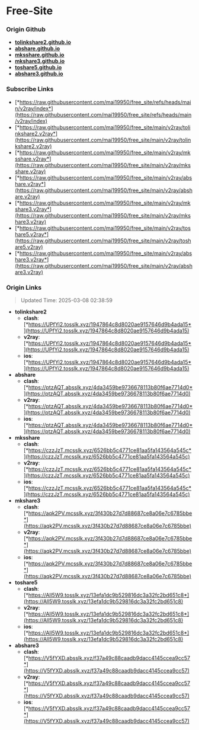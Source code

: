 # Free-Site

### Origin Github

- [**tolinkshare2.github.io**](https://github.com/tolinkshare2/tolinkshare2.github.io)
- [**abshare.github.io**](https://github.com/abshare/abshare.github.io)
- [**mksshare.github.io**](https://github.com/mksshare/mksshare.github.io)
- [**mkshare3.github.io**](https://github.com/mkshare3/mkshare3.github.io)
- [**toshare5.github.io**](https://github.com/toshare5/toshare5.github.io)
- [**abshare3.github.io**](https://github.com/abshare3/abshare3.github.io)

### Subscribe Links

- [*https://raw.githubusercontent.com/mai19950/free_site/refs/heads/main/v2ray/index*](https://raw.githubusercontent.com/mai19950/free_site/refs/heads/main/v2ray/index)
- [*https://raw.githubusercontent.com/mai19950/free_site/main/v2ray/tolinkshare2.v2ray*](https://raw.githubusercontent.com/mai19950/free_site/main/v2ray/tolinkshare2.v2ray)
- [*https://raw.githubusercontent.com/mai19950/free_site/main/v2ray/mksshare.v2ray*](https://raw.githubusercontent.com/mai19950/free_site/main/v2ray/mksshare.v2ray)
- [*https://raw.githubusercontent.com/mai19950/free_site/main/v2ray/abshare.v2ray*](https://raw.githubusercontent.com/mai19950/free_site/main/v2ray/abshare.v2ray)
- [*https://raw.githubusercontent.com/mai19950/free_site/main/v2ray/mkshare3.v2ray*](https://raw.githubusercontent.com/mai19950/free_site/main/v2ray/mkshare3.v2ray)
- [*https://raw.githubusercontent.com/mai19950/free_site/main/v2ray/toshare5.v2ray*](https://raw.githubusercontent.com/mai19950/free_site/main/v2ray/toshare5.v2ray)
- [*https://raw.githubusercontent.com/mai19950/free_site/main/v2ray/abshare3.v2ray*](https://raw.githubusercontent.com/mai19950/free_site/main/v2ray/abshare3.v2ray)

### Origin Links

> Updated Time: 2025-03-08 02:38:59

- **tolinkshare2**
  - **clash**: [*https://UPfYi2.tosslk.xyz/1947864c8d8020ae9157646d9b4ada15*](https://UPfYi2.tosslk.xyz/1947864c8d8020ae9157646d9b4ada15)
  - **v2ray**: [*https://UPfYi2.tosslk.xyz/1947864c8d8020ae9157646d9b4ada15*](https://UPfYi2.tosslk.xyz/1947864c8d8020ae9157646d9b4ada15)
  - **ios**: [*https://UPfYi2.tosslk.xyz/1947864c8d8020ae9157646d9b4ada15*](https://UPfYi2.tosslk.xyz/1947864c8d8020ae9157646d9b4ada15)
- **abshare**
  - **clash**: [*https://ptzAQT.absslk.xyz/4da3459be9736678113b80f6ae7714d0*](https://ptzAQT.absslk.xyz/4da3459be9736678113b80f6ae7714d0)
  - **v2ray**: [*https://ptzAQT.absslk.xyz/4da3459be9736678113b80f6ae7714d0*](https://ptzAQT.absslk.xyz/4da3459be9736678113b80f6ae7714d0)
  - **ios**: [*https://ptzAQT.absslk.xyz/4da3459be9736678113b80f6ae7714d0*](https://ptzAQT.absslk.xyz/4da3459be9736678113b80f6ae7714d0)
- **mksshare**
  - **clash**: [*https://czzJzT.mcsslk.xyz/6526bb5c4771ce81aa5fa143564a545c*](https://czzJzT.mcsslk.xyz/6526bb5c4771ce81aa5fa143564a545c)
  - **v2ray**: [*https://czzJzT.mcsslk.xyz/6526bb5c4771ce81aa5fa143564a545c*](https://czzJzT.mcsslk.xyz/6526bb5c4771ce81aa5fa143564a545c)
  - **ios**: [*https://czzJzT.mcsslk.xyz/6526bb5c4771ce81aa5fa143564a545c*](https://czzJzT.mcsslk.xyz/6526bb5c4771ce81aa5fa143564a545c)
- **mkshare3**
  - **clash**: [*https://aqk2PV.mcsslk.xyz/3f430b27d7d88687ce8a06e7c6785bbe*](https://aqk2PV.mcsslk.xyz/3f430b27d7d88687ce8a06e7c6785bbe)
  - **v2ray**: [*https://aqk2PV.mcsslk.xyz/3f430b27d7d88687ce8a06e7c6785bbe*](https://aqk2PV.mcsslk.xyz/3f430b27d7d88687ce8a06e7c6785bbe)
  - **ios**: [*https://aqk2PV.mcsslk.xyz/3f430b27d7d88687ce8a06e7c6785bbe*](https://aqk2PV.mcsslk.xyz/3f430b27d7d88687ce8a06e7c6785bbe)
- **toshare5**
  - **clash**: [*https://All5W9.tosslk.xyz/13efa1dc9b529816dc3a32fc2bd651c8*](https://All5W9.tosslk.xyz/13efa1dc9b529816dc3a32fc2bd651c8)
  - **v2ray**: [*https://All5W9.tosslk.xyz/13efa1dc9b529816dc3a32fc2bd651c8*](https://All5W9.tosslk.xyz/13efa1dc9b529816dc3a32fc2bd651c8)
  - **ios**: [*https://All5W9.tosslk.xyz/13efa1dc9b529816dc3a32fc2bd651c8*](https://All5W9.tosslk.xyz/13efa1dc9b529816dc3a32fc2bd651c8)
- **abshare3**
  - **clash**: [*https://V5fYXD.absslk.xyz/f37a49c88caadb9dacc4145ccea9cc57*](https://V5fYXD.absslk.xyz/f37a49c88caadb9dacc4145ccea9cc57)
  - **v2ray**: [*https://V5fYXD.absslk.xyz/f37a49c88caadb9dacc4145ccea9cc57*](https://V5fYXD.absslk.xyz/f37a49c88caadb9dacc4145ccea9cc57)
  - **ios**: [*https://V5fYXD.absslk.xyz/f37a49c88caadb9dacc4145ccea9cc57*](https://V5fYXD.absslk.xyz/f37a49c88caadb9dacc4145ccea9cc57)

